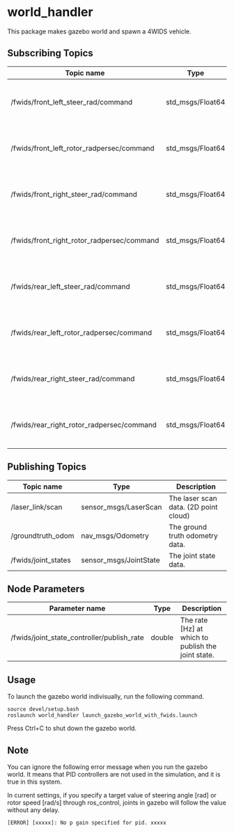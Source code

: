 # world_handler
This package makes gazebo world and spawn a 4WIDS vehicle.


## Subscribing Topics

| Topic name      | Type                 | Description                                                  |
| --------------- | -------------------- | ------------------------------------------------------------ |
| /fwids/front_left_steer_rad/command | std_msgs/Float64 | The target steering angle [rad] of the front left wheel. |
| /fwids/front_left_rotor_radpersec/command | std_msgs/Float64 | The target rotor speed [rad/s] of the front left wheel. |
| /fwids/front_right_steer_rad/command | std_msgs/Float64 | The target steering angle [rad] of the front right wheel. |
| /fwids/front_right_rotor_radpersec/command | std_msgs/Float64 | The target rotor speed [rad/s] of the front right wheel. |
| /fwids/rear_left_steer_rad/command | std_msgs/Float64 | The target steering angle [rad] of the rear left wheel. |
| /fwids/rear_left_rotor_radpersec/command | std_msgs/Float64 | The target rotor speed [rad/s] of the rear left wheel. |
| /fwids/rear_right_steer_rad/command | std_msgs/Float64 | The target steering angle [rad] of the rear right wheel. |
| /fwids/rear_right_rotor_radpersec/command | std_msgs/Float64 | The target rotor speed [rad/s] of the rear right wheel. |


## Publishing Topics

| Topic name      | Type              | Description                                                  |
| --------------- | ----------------- | ------------------------------------------------------------ |
| /laser_link/scan | sensor_msgs/LaserScan | The laser scan data. (2D point cloud) |
| /groundtruth_odom | nav_msgs/Odometry | The ground truth odometry data. |
| /fwids/joint_states | sensor_msgs/JointState | The joint state data. |


## Node Parameters
| Parameter name               | Type   | Description                                                  |
| ---------------------------- | ------ | ------------------------------------------------------------ |
| /fwids/joint_state_controller/publish_rate | double | The rate [Hz] at which to publish the joint state. |


## Usage
To launch the gazebo world indivisually, run the following command.
```
source devel/setup.bash
roslaunch world_handler launch_gazebo_world_with_fwids.launch
```

Press Ctrl+C to shut down the gazebo world.


## Note
You can ignore the following error message when you run the gazebo world.
It means that PID controllers are not used in the simulation, and it is true in this system.

In current settings, if you specify a target value of steering angle [rad] or rotor speed [rad/s] through ros_control, 
joints in gazebo will follow the value without any delay.
```
[ERROR] [xxxxx]: No p gain specified for pid. xxxxx
```

